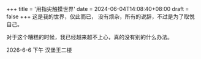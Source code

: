 +++
title = '用指尖触摸世界'
date = 2024-06-04T14:08:40+08:00
draft = false
+++
这是我的世界，仅此而已，
没有烦杂，所有的说辞，不过是为了取悦自己。

对于这个糟糕的时候，我已经越来越不上心，真的没有别的什么办法。

2026-6-6 下午 汉堡王二楼
